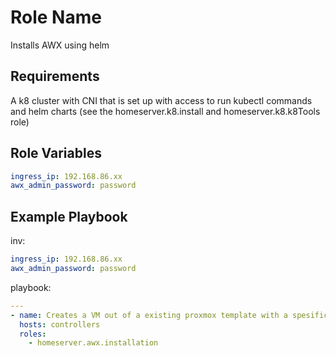 Role Name
=========

Installs AWX using helm

Requirements
------------

A k8 cluster with CNI that is set up with access to run kubectl commands and helm charts (see the homeserver.k8.install and homeserver.k8.k8Tools role)

Role Variables
--------------

```YAML
ingress_ip: 192.168.86.xx
awx_admin_password: password
```

Example Playbook
----------------

inv:
```YAML
ingress_ip: 192.168.86.xx
awx_admin_password: password
```

playbook:
```YAML
---
- name: Creates a VM out of a existing proxmox template with a spesific hardware configruation.
  hosts: controllers
  roles:
    - homeserver.awx.installation
```
